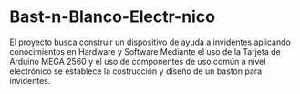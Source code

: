 # Bast-n-Blanco-Electr-nico
El proyecto busca construir un dispositivo de ayuda a invidentes aplicando conocimientos en Hardware y Software
Mediante el uso de la Tarjeta de Arduino MEGA 2560 y el uso de componentes de uso común a nivel electrónico se establece la costrucción y diseño de un bastón para invidentes.
